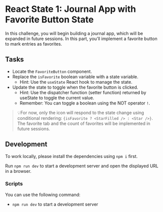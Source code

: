 # React State 1: Journal App with Favorite Button State

In this challenge, you will begin building a journal app, which will be expanded in future sessions. In this part, you’ll implement a favorite button to mark entries as favorites.

## Tasks

- Locate the `FavoriteButton` component.
- Replace the `isFavorite` boolean variable with a state variable.
  - Hint: Use the `useState` React hook to manage the state.
- Update the state to toggle when the favorite button is clicked.
  - Hint: Use the dispatcher function (setter function) returned by useState to toggle the current value.
  - Remember: You can toggle a boolean using the NOT operator `!`.

> 💡For now, only the icon will respond to the state change using conditional rendering:
`{isFavorite ? <StarFilled /> : <Star />}`. The favorite tab and the count of favorites will be implemented in future sessions.

## Development

To work locally, please install the dependencies using `npm i` first.

Run `npm run dev` to start a development server and open the displayed URL in a browser.

### Scripts

You can use the following command:

- `npm run dev` to start a development server
